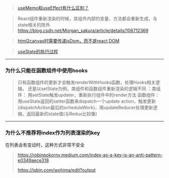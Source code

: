 >[useMemo和useEffect有什么区别？](https://www.jianshu.com/p/94ace269414d)

> React组件重新渲染的时候，其组件内部的变量、方法都会重新生成，与state相关的除外
https://blog.csdn.net/Morgan_sakura/article/details/108712369

>[html2canvas时需要传递jsDom，而不是react DOM](https://stackoverflow.com/questions/65601852/element-is-not-attached-to-a-document-html2canvas/65613228)

>[useState的执行过程](https://juejin.cn/post/6844903833764642830)
------
### 为什么只能在函数组件中使用hooks
> 只有函数组件的更新才会触发renderWithHooks函数，处理Hooks相关逻辑。
>还是以setState为例，类组件和函数组件重新渲染的逻辑不同 ：类组件： 用setState触发updater，重新执行组件中的render方法
函数组件： 用useState返回的setter函数来dispatch一个update action，触发更新(dispatchAction最后的scheduleWork)，用updateReducer处理更新逻辑，返回最新的state值(与Redux比较像)

------------
### 为什么不推荐将index作为列表渲染的key
在列表会有变动时，这种方式非常不安全
> https://robinpokorny.medium.com/index-as-a-key-is-an-anti-pattern-e0349aece318
>
>https://jsbin.com/wohima/edit?output

